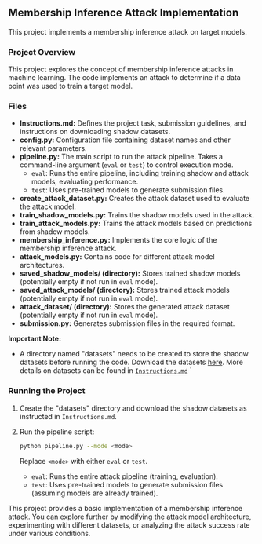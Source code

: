## Membership Inference Attack Implementation

This project implements a membership inference attack on target models.

### Project Overview

This project explores the concept of membership inference attacks in machine learning. The code implements an attack to determine if a data point was used to train a target model.

### Files

* **Instructions.md:** Defines the project task, submission guidelines, and instructions on downloading shadow datasets.
* **config.py:** Configuration file containing dataset names and other relevant parameters.
* **pipeline.py:** The main script to run the attack pipeline. Takes a command-line argument (`eval` or `test`) to control execution mode.
    * `eval`: Runs the entire pipeline, including training shadow and attack models, evaluating performance.
    * `test`: Uses pre-trained models to generate submission files.
* **create_attack_dataset.py:** Creates the attack dataset used to evaluate the attack model.
* **train_shadow_models.py:** Trains the shadow models used in the attack.
* **train_attack_models.py:** Trains the attack models based on predictions from shadow models.
* **membership_inference.py:** Implements the core logic of the membership inference attack.
* **attack_models.py:** Contains code for different attack model architectures.
* **saved_shadow_models/ (directory):** Stores trained shadow models (potentially empty if not run in `eval` mode).
* **saved_attack_models/ (directory):** Stores trained attack models (potentially empty if not run in `eval` mode).
* **attack_dataset/ (directory):** Stores the generated attack dataset (potentially empty if not run in `eval` mode).
* **submission.py:** Generates submission files in the required format.


**Important Note:**

* A directory named "datasets" needs to be created to store the shadow datasets before running the code. Download the datasets [here](https://drive.google.com/drive/folders/1LZhRnyw9aJ2NzKpIRqJdZACAQpN5ulTY). More details on datasets can be found in [`Instructions.md`](https://github.com/Vab-jain/membership_inference/blob/main/Instructions.md)
`

### Running the Project

1. Create the "datasets" directory and download the shadow datasets as instructed in `Instructions.md`.
2. Run the pipeline script:

   ```bash
   python pipeline.py --mode <mode>
   ```

   Replace `<mode>` with either `eval` or `test`.
     * `eval`: Runs the entire attack pipeline (training, evaluation).
     * `test`: Uses pre-trained models to generate submission files (assuming models are already trained).

This project provides a basic implementation of a membership inference attack. You can explore further by modifying the attack model architecture, experimenting with different datasets, or analyzing the attack success rate under various conditions.
